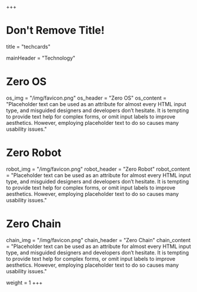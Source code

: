 +++
# Don't Remove Title!
title = "techcards"

mainHeader = "Technology"

# Zero OS
os_img = "/img/favicon.png"
os_header = "Zero OS"
os_content = "Placeholder text can be used as an attribute for almost every HTML input type, and misguided designers and developers don’t hesitate. It is tempting to provide text help for complex forms, or omit input labels to improve aesthetics. However, employing placeholder text to do so causes many usability issues."

# Zero Robot
robot_img = "/img/favicon.png"
robot_header = "Zero Robot"
robot_content = "Placeholder text can be used as an attribute for almost every HTML input type, and misguided designers and developers don’t hesitate. It is tempting to provide text help for complex forms, or omit input labels to improve aesthetics. However, employing placeholder text to do so causes many usability issues."

# Zero Chain
chain_img = "/img/favicon.png"
chain_header = "Zero Chain"
chain_content = "Placeholder text can be used as an attribute for almost every HTML input type, and misguided designers and developers don’t hesitate. It is tempting to provide text help for complex forms, or omit input labels to improve aesthetics. However, employing placeholder text to do so causes many usability issues."

weight = 1
+++
